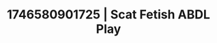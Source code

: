 ---
categories:
- AI-generated
- Candlelit scenes
- Pleasure mapping
- Ethical porn
- ASMR
- Caressing curves
- After dark play
- Cosplay
image: /assets/images/1746580901725.jpg
layout: post
seo:
  description: Featured content with high-quality Scat Fetish, ABDL Play. HD images
    available.
  keywords: Scat Fetish, ABDL Play
  og_image: /assets/images/1746580901725.jpg
  schema_type: VisualArtwork
tags:
- ABDL Play
- '#1746580901725'
- Scat Fetish
title: 1746580901725 | Scat Fetish ABDL Play
---